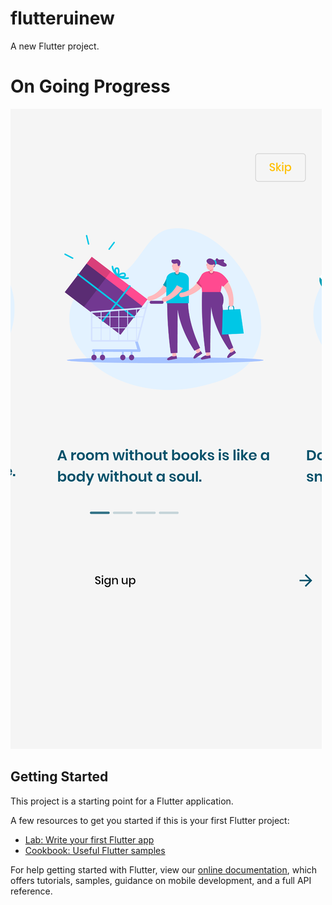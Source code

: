 # flutteruinew

A new Flutter project.

# On Going Progress
![onboarding](https://github.com/herry88/flutter_ecommerce_ui/blob/master/onBoardingPage.png "OnBoardingPage")


## Getting Started

This project is a starting point for a Flutter application.

A few resources to get you started if this is your first Flutter project:

- [Lab: Write your first Flutter app](https://flutter.dev/docs/get-started/codelab)
- [Cookbook: Useful Flutter samples](https://flutter.dev/docs/cookbook)

For help getting started with Flutter, view our
[online documentation](https://flutter.dev/docs), which offers tutorials,
samples, guidance on mobile development, and a full API reference.
